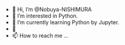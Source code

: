 - 👋 Hi, I’m @Nobuya-NISHIMURA
- 👀 I’m interested in Python.
- 🌱 I’m currently learning Python by Jupyter.
- 💞️ 
- 📫 How to reach me ...

<!---
Nobuya-NISHIMURA/Nobuya-NISHIMURA is a ✨ special ✨ repository because its `README.md` (this file) appears on your GitHub profile.
You can click the Preview link to take a look at your changes.
--->
